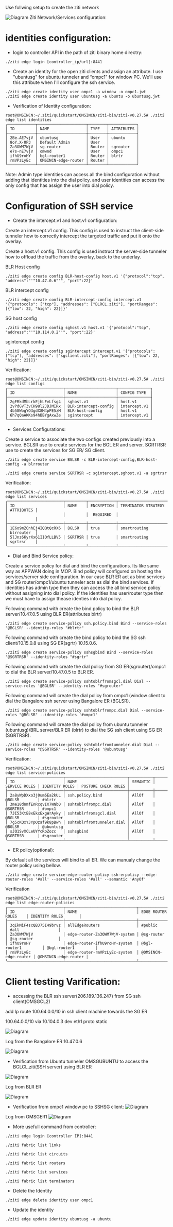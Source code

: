 Use follwing setup to create the ziti network

![Diagram](imag/DO_network.png)
Ziti Network/Services configuration:

# identities configuration: 
- login to controller API in the path of ziti binary home directry:
```
./ziti edge login [controller_ip/url]:8441 
```
- Create an identity for the open ziti clients and assign an attribute. I use "ubuntusg" for ubuntu tunneler and “ompc1” for window PC. We'll use this attribute when I'll configure the ssh service.
```
./ziti edge create identity user ompc1 -a window -o ompc1.jwt
./ziti edge create identity user ubuntusg -a ubuntu -o ubuntusg.jwt
```
- Verification of Identity configuration:

```
root@OMSINCN:~/.ziti/quickstart/OMSINCN/ziti-bin/ziti-v0.27.5# ./ziti edge list identities
╭────────────┬─────────────────────┬────────┬────────────╮
│ ID         │ NAME                │ TYPE   │ ATTRIBUTES │
├────────────┼─────────────────────┼────────┼────────────┤
│ 2Be.AE7vjV │ ubuntusg            │ User   │ ubuntu     │
│ 8oY.X-0P3  │ Default Admin       │ User   │            │
│ Za3OWM7WjV │ sg-router           │ Router │ sgrouter   │
│ e7s-nE7vjV │ omwnd               │ User   │ ompc1      │
│ ifhU9roHY  │ bgl-router1         │ Router │ blrtr      │
│ rmVPzLyEc  │ OMSINCN-edge-router │ Router │            │
╰────────────┴─────────────────────┴────────┴────────────╯

```

Note: Admin type identities can access all the bind configuration without adding that identities into the dial policy. and user identities can access the only config that has assign the user into dial policy.

# Configuration of SSH service

- Create the intercept.v1 and host.v1 configuration:

Create an intercept.v1 config. This config is used to instruct the client-side tunneler how to correctly intercept the targeted traffic and put it onto the overlay.

Create a host.v1 config. This config is used instruct the server-side tunneler how to offload the traffic from the overlay, back to the underlay.


BLR Host config
```
./ziti edge create config BLR-host-config host.v1 '{"protocol":"tcp", "address":"'"10.47.0.6"'", "port":22}'
```
BLR intercept config
```
./ziti edge create config BLR-intercept-config intercept.v1 '{"protocols": ["tcp"], "addresses": ["BLRCL.ziti"], "portRanges": [{"low": 22, "high": 22}]}'
```
SG host config
```
./ziti edge create config sghost.v1 host.v1 '{"protocol":"tcp", "address":"'"10.114.0.2"'", "port":22}'
```
sgintercept config
 
```
./ziti edge create config sgintercept intercept.v1 '{"protocols": ["tcp"], "addresses": ["sgclient.ziti"], "portRanges": [{"low": 22, "high": 22}]}'

```
Verification:
```
root@OMSINCN:~/.ziti/quickstart/OMSINCN/ziti-bin/ziti-v0.27.5# ./ziti edge list configs
╭────────────────────────┬──────────────────────┬──────────────╮
│ ID                     │ NAME                 │ CONFIG TYPE  │
├────────────────────────┼──────────────────────┼──────────────┤
│ 2gERkdMbLrkEjhLFvLfsg4 │ sghost.v1            │ host.v1      │
│ 2vPdGVT3vCH98l2JDJMIRx │ BLR-intercept-config │ intercept.v1 │
│ 4b58WogYO3gdX8M4pPE5zM │ BLR-host-config      │ host.v1      │
│ 6h7qQaAKKs94hBBYgAxwZe │ sgintercept          │ intercept.v1 │
╰────────────────────────┴──────────────────────┴──────────────╯
```
- Services Configurations:

Create a service to associate the two configs created previously into a service. BGLSR use to create services for the BGL ER and server. SGRTRSR use to create the services for SG ER/ SG client.

```
./ziti edge create service BGLSR -c BLR-intercept-config,BLR-host-config -a blrrouter

./ziti edge create service SGRTRSR -c sgintercept,sghost.v1 -a sgrtrsr
```
Verification:
```
root@OMSINCN:~/.ziti/quickstart/OMSINCN/ziti-bin/ziti-v0.27.5# ./ziti edge list services
╭────────────────────────┬─────────┬────────────┬─────────────────────┬────────────╮
│ ID                     │ NAME    │ ENCRYPTION │ TERMINATOR STRATEGY │ ATTRIBUTES │
│                        │         │  REQUIRED  │                     │            │
├────────────────────────┼─────────┼────────────┼─────────────────────┼────────────┤
│ 1E6o9mZCnhEj4IQQtQcRX6 │ BGLSR   │ true       │ smartrouting        │ blrrouter  │
│ 5lJnz6KyrXx61IIOfLLBV5 │ SGRTRSR │ true       │ smartrouting        │ sgrtrsr    │
╰────────────────────────┴─────────┴────────────┴─────────────────────┴────────────╯
```

- Dial and Bind Service policy:

Create a service policy for dial and bind the configurations. Its like same way as APPWAN doing in MOP. Bind policy will configured on hosting the services/server side configuration. In our case BLR ER act as bind services and SG router/ompc1/ubuntu tunneler acts as dial the bind services. If identities has admin type then they can access the all bind service policy without assigning into dial policy. If the identities has user/router type then we must have to assign thease identies into dial policy.


Following command with create the bind policy to bind the BLR server/10.47.0.5 using BLR ER(attributes blrtr)
```
./ziti edge create service-policy ssh.policy.bind Bind --service-roles '@BGLSR' --identity-roles "#blrtr"
```
Following command with create the bind policy to bind the SG ssh client/10.15.0.8  using SG ER(sgrtr) 10.15.0.6.
```
./ziti edge create service-policy sshsgbind Bind --service-roles '@SGRTRSR' --identity-roles "#sgrtr"
```
Following command with create the dial policy from SG ER(sgrouter)/ompc1 to dial the BLR server/10.47.0.5  to BLR ER.
```
./ziti edge create service-policy sshtoblrfromsgcl.dial Dial --service-roles '@BGLSR' --identity-roles "#sgrouter"
```
Following command will create the dial policy from ompc1 (window client to dial the Bangalore ssh server using Bangalore ER (BGLSR).
```
./ziti edge create service-policy sshtoblrfrompc.dial Dial --service-roles "@BGLSR" --identity-roles '#ompc1'
```
Following command will create the dial policy from ubuntu tunneler (ubuntusg)/BRL server/BLR ER (blrtr) to dial the SG ssh client using SG ER (SGRTRSR).

```
./ziti edge create service-policy sshtoblrfromtunneler.dial Dial --service-roles "@SGRTRSR" --identity-roles '@ubuntusg'
```
Verification:
```
root@OMSINCN:~/.ziti/quickstart/OMSINCN/ziti-bin/ziti-v0.27.5# ./ziti edge list service-policies
╭────────────────────────┬───────────────────────────┬──────────┬───────────────┬────────────────┬─────────────────────╮
│ ID                     │ NAME                      │ SEMANTIC │ SERVICE ROLES │ IDENTITY ROLES │ POSTURE CHECK ROLES │
├────────────────────────┼───────────────────────────┼──────────┼───────────────┼────────────────┼─────────────────────┤
│ 2a8yWpDXxo3j0um6Ea2kUL │ ssh.policy.bind           │ AllOf    │ @BGLSR        │ #blrtr         │                     │
│ 3me18dnmfEnRcqvIX7WNb0 │ sshtoblrfrompc.dial       │ AllOf    │ @SGRTRSR      │ #ompc1         │                     │
│ 7JI53KtE8xEkxExgWrAyky │ sshtoblrfromsgcl.dial     │ AllOf    │ @BGLSR        │ #sgrouter      │                     │
│ 7g5cKQxYJYpOzaf9k8pBwh │ sshtoblrfromtunneler.dial │ AllOf    │ @BGLSR        │ @ubuntusg      │                     │
│ sJQ1SvXCLeUYYcRoZozc   │ sshsgbind                 │ AllOf    │ @SGRTRSR      │ #sgrouter      │                     │
╰────────────────────────┴───────────────────────────┴──────────┴───────────────┴────────────────┴─────────────────────╯
```

- ER policy(optional):

By default all the services will bind to all ER. We can manualy change the router policy using bellow.
```
./ziti edge create service-edge-router-policy ssh-erpolicy --edge-router-roles '#all' --service-roles '#all' --semantic 'AnyOf'

```
Verification
```
root@OMSINCN:~/.ziti/quickstart/OMSINCN/ziti-bin/ziti-v0.27.5# ./ziti edge list edge-router-policies                                     ╭────────────────────────┬───────────────────────────────┬──────────────────────┬──────────────────────╮
│ ID                     │ NAME                          │ EDGE ROUTER ROLES    │ IDENTITY ROLES       │
├────────────────────────┼───────────────────────────────┼──────────────────────┼──────────────────────┤
│ 3qIkMiF4scQBJ75I49brvz │ allEdgeRouters                │ #public              │ #all                 │
│ Za3OWM7WjV             │ edge-router-Za3OWM7WjV-system │ @sg-router           │ @sg-router           │
│ ifhU9roHY              │ edge-router-ifhU9roHY-system  │ @bgl-router1         │ @bgl-router1         │
│ rmVPzLyEc              │ edge-router-rmVPzLyEc-system  │ @OMSINCN-edge-router │ @OMSINCN-edge-router │
╰────────────────────────┴───────────────────────────────┴──────────────────────┴──────────────────────╯
```

# Client testing Varification:

- accessing the BLR ssh server(206.189.136.247) from SG ssh client(OMSGCL2)

add Ip route 100.64.0.0/10 in ssh client machine towards the SG ER

100.64.0.0/10 via 10.104.0.3 dev eth1 proto static

![Diagram](imag/BLR_ssh_server_from_SG_ssh_client.png)
 

Log from the Bangalore ER 10.47.0.6

![Diagram](imag/log_from_BLR_ER.png)

- Verification from Ubuntu tunneler OMSGUBUNTU to access the BGLCL.ziti(SSH server) using BLR ER

![Diagram](imag/from_Ubuntu_tunneler_OMSGUBUNTU_to_access_BGLCL.ziti.png)

Log from BLR ER 

![Diagram](imag/BLR_ER.png)
 
- Verification from ompc1 window pc to SSHSG client:
![Diagram](imag/ompc1_window_pc_SSHSG_client.png)

Log from OMSGER1
![Diagram](imag/Log_from_OMSGER.png)

 

- More usefull command from controller:
```
./ziti edge login [controller IP]:8441

./ziti fabric list links

./ziti fabric list circuits

./ziti fabric list routers

./ziti fabric list services

./ziti fabric list terminators
```
- Delete the Identity
```
./ziti edge delete identity user ompc1
```
- Update the identity
```
./ziti edge update identity ubuntusg -a ubuntu
```
